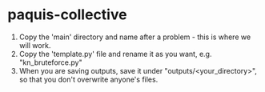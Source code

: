 # paquis-collective

1. Copy the 'main' directory and name after a problem - this is where we will work.
2. Copy the 'template.py' file and rename it as you want, e.g. "kn_bruteforce.py"
3. When you are saving outputs, save it under "outputs/<your_directory>", so that you don't overwrite anyone's files.
